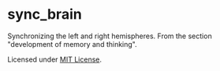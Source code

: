 # sync_brain
Synchronizing the left and right hemispheres. From the section "development of memory and thinking".

Licensed under [MIT License](LICENSE).
